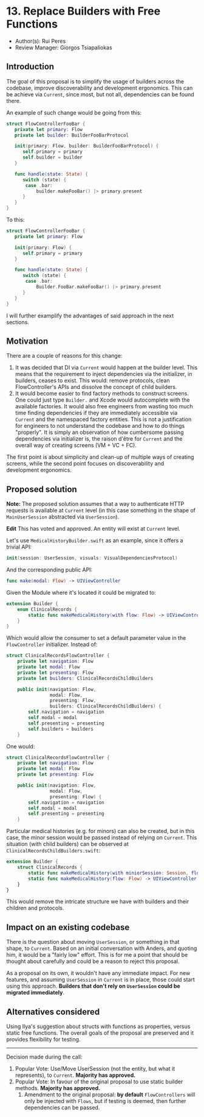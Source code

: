 # 13. Replace Builders with Free Functions

* Author(s): Rui Peres
* Review Manager: Giorgos Tsiapaliokas

## Introduction

The goal of this proposal is to simplify the usage of builders across the codebase, improve discoverability and development ergonomics. This can be achieve via `Current`, since most, but not all, dependencies can be found there. 

An example of such change would be going from this:

```swift
struct FlowControllerFooBar {
   private let primary: Flow
   private let builder: BuilderFooBarProtocol

   init(primary: Flow, builder: BuilderFooBarProtocol) {
      self.primary = primary
      self.builder = builder
   } 

   func handle(state: State) {
      switch (state) {
       case .bar: 
           builder.makeFooBar() |> primary.present
      }
   }
}
```

To this:

```swift
struct FlowControllerFooBar {
   private let primary: Flow

   init(primary: Flow) {
      self.primary = primary
   } 

   func handle(state: State) {
      switch (state) {
       case .bar: 
           Builder.FooBar.makeFooBar() |> primary.present
      }
   }
}
```

I will further examplify the advantages of said approach in the next sections.

## Motivation

There are a couple of reasons for this change:

1. It was decided that DI via `Current` would happen at the builder level. This means that the requirement to inject dependencies via the initializer, in builders, ceases to exist. This would: remove protocols, clean FlowController's APIs and dissolve the concept of child builders. 
2. It would become easier to find factory methods to construct screens. One could just type `Builder.` and Xcode would autocomplete with the available factories. It would also free engineers from wasting too much time finding dependencies if they are immediately accessible via `Current` and the namespaced factory entities. This is not a justification for engineers to not understand the codebase and how to do things "properly". It is simply an observation of how cumbersome passing dependencies via initializer is, the raison d'être for `Current` and the overall way of creating screens (VM + VC + FC). 

The first point is about simplicity and clean-up of multiple ways of creating screens, while the second point focuses on discoverability and development ergonomics.   

## Proposed solution

**Note:** The proposed solution assumes that a way to authenticate HTTP requests is available at `Current` level (in this case something in the shape of `MainUserSession` abstracted via `UserSession`). 

**Edit** This has voted and approved. An entity will exist at `Current` level.

Let's use `MedicalHistoryBuilder.swift` as an example, since it offers a trivial API: 

``` swift
init(session: UserSession, visuals: VisualDependenciesProtocol)
```

And the corresponding public API:

```swift
func make(modal: Flow) -> UIViewController
```

Given the Module where it's located it could be migrated to:

```swift
extension Builder {
    enum ClinicalRecords {
        static func makeMedicalHistory(with flow: Flow) -> UIViewController = { _ in UIViewController() }
    }
}
```

Which would allow the consumer to set a default parameter value in the `FlowController` initializer. Instead of:

```swift
struct ClinicalRecordsFlowController {
    private let navigation: Flow
    private let modal: Flow
    private let presenting: Flow
    private let builders: ClinicalRecordsChildBuilders

    public init(navigation: Flow,
                modal: Flow,
                presenting: Flow,
                builders: ClinicalRecordsChildBuilders) {
        self.navigation = navigation
        self.modal = modal
        self.presenting = presenting
        self.builders = builders
    }
```

One would:

```swift
struct ClinicalRecordsFlowController {
    private let navigation: Flow
    private let modal: Flow
    private let presenting: Flow

    public init(navigation: Flow,
                modal: Flow,
                presenting: Flow) {
        self.navigation = navigation
        self.modal = modal
        self.presenting = presenting
    }
```

Particular medical histories (e.g. for minors) can also be created, but in this case, the minor session would be passed instead of relying on `Current`. This situation (with child builders) can be observed at `ClinicalRecordsChildBuilders.swift`:

```swift
extension Builder {
    struct ClinicalRecords {
        static func makeMedicalHistory(with miniorSession: Session, flow: Flow) -> UIViewController 
        static func makeMedicalHistory(flow: Flow) -> UIViewController
    }
}
```

This would remove the intricate structure we have with builders and their children and protocols.

## Impact on an existing codebase

There is the question about moving `UserSession`, or something in that shape, to `Current`. Based on an initial conversation with Anders, and quoting him, it would be a "fairly low" effort. This is for me a point that should be thought about carefully and could be a reason to reject this proposal. 

As a proposal on its own, it wouldn't have any immediate impact. For new features, and assuming `UserSession` in `Current` is in place, those could start using this approach. **Builders that don't rely on `UserSession` could be migrated immediately**. 

## Alternatives considered

Using Ilya's suggestion about structs with functions as properties, versus static free functions. The overall goals of the proposal are preserved and it provides flexibility for testing. 

---

Decision made during the call:

1. Popular Vote: Use/Move UserSession (not the entity, but what it represents), to `Current`. **Majority has approved.**
2. Popular Vote: In favour of the original proposal to use static builder methods. **Majority has approved.**
   1. Amendment to the original proposal: **by default** `FlowControllers` will only be injected with `Flows`, but if testing is deemed, then further dependencies can be passed.
     
 

